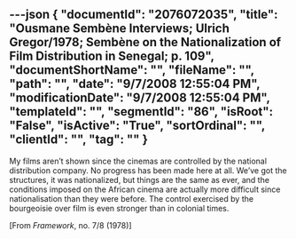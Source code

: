 ---json
{
  "documentId": "2076072035",
  "title": "Ousmane Sembène Interviews; Ulrich Gregor/1978; Sembène on the Nationalization of Film Distribution in Senegal; p. 109",
  "documentShortName": "",
  "fileName": "",
  "path": "",
  "date": "9/7/2008 12:55:04 PM",
  "modificationDate": "9/7/2008 12:55:04 PM",
  "templateId": "",
  "segmentId": "86",
  "isRoot": "False",
  "isActive": "True",
  "sortOrdinal": "",
  "clientId": "",
  "tag": ""
}
---

My films aren’t shown since the cinemas are controlled by the national distribution company. No progress has been made here at all. We’ve got the structures, it was nationalized, but things are the same as ever, and the conditions imposed on the African cinema are actually more difficult since nationalisation than they were before. The control exercised by the bourgeoisie over film is even stronger than in colonial times.

[From *Framework*, no. 7/8 (1978)]
